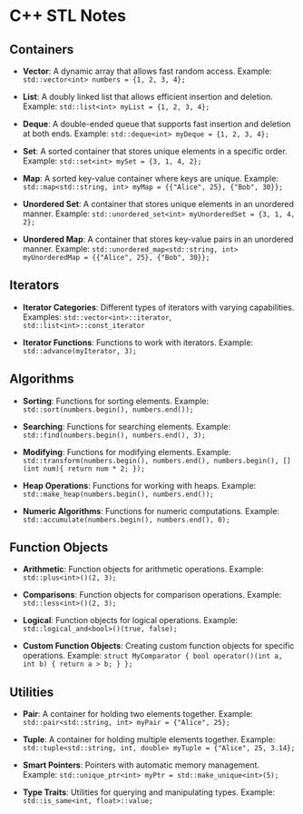 # C++ STL Notes

## Containers

- **Vector**: A dynamic array that allows fast random access. Example: `std::vector<int> numbers = {1, 2, 3, 4};`

- **List**: A doubly linked list that allows efficient insertion and deletion. Example: `std::list<int> myList = {1, 2, 3, 4};`

- **Deque**: A double-ended queue that supports fast insertion and deletion at both ends. Example: `std::deque<int> myDeque = {1, 2, 3, 4};`

- **Set**: A sorted container that stores unique elements in a specific order. Example: `std::set<int> mySet = {3, 1, 4, 2};`

- **Map**: A sorted key-value container where keys are unique. Example: `std::map<std::string, int> myMap = {{"Alice", 25}, {"Bob", 30}};`

- **Unordered Set**: A container that stores unique elements in an unordered manner. Example: `std::unordered_set<int> myUnorderedSet = {3, 1, 4, 2};`

- **Unordered Map**: A container that stores key-value pairs in an unordered manner. Example: `std::unordered_map<std::string, int> myUnorderedMap = {{"Alice", 25}, {"Bob", 30}};`

## Iterators

- **Iterator Categories**: Different types of iterators with varying capabilities. Examples: `std::vector<int>::iterator`, `std::list<int>::const_iterator`

- **Iterator Functions**: Functions to work with iterators. Example: `std::advance(myIterator, 3);`

## Algorithms

- **Sorting**: Functions for sorting elements. Example: `std::sort(numbers.begin(), numbers.end());`

- **Searching**: Functions for searching elements. Example: `std::find(numbers.begin(), numbers.end(), 3);`

- **Modifying**: Functions for modifying elements. Example: `std::transform(numbers.begin(), numbers.end(), numbers.begin(), [](int num){ return num * 2; });`

- **Heap Operations**: Functions for working with heaps. Example: `std::make_heap(numbers.begin(), numbers.end());`

- **Numeric Algorithms**: Functions for numeric computations. Example: `std::accumulate(numbers.begin(), numbers.end(), 0);`

## Function Objects

- **Arithmetic**: Function objects for arithmetic operations. Example: `std::plus<int>()(2, 3);`

- **Comparisons**: Function objects for comparison operations. Example: `std::less<int>()(2, 3);`

- **Logical**: Function objects for logical operations. Example: `std::logical_and<bool>()(true, false);`

- **Custom Function Objects**: Creating custom function objects for specific operations. Example: `struct MyComparator { bool operator()(int a, int b) { return a > b; } };`

## Utilities

- **Pair**: A container for holding two elements together. Example: `std::pair<std::string, int> myPair = {"Alice", 25};`

- **Tuple**: A container for holding multiple elements together. Example: `std::tuple<std::string, int, double> myTuple = {"Alice", 25, 3.14};`

- **Smart Pointers**: Pointers with automatic memory management. Example: `std::unique_ptr<int> myPtr = std::make_unique<int>(5);`

- **Type Traits**: Utilities for querying and manipulating types. Example: `std::is_same<int, float>::value;`
